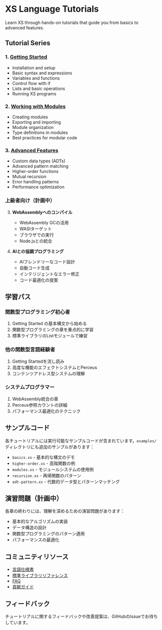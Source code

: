 # XS Language Tutorials

Learn XS through hands-on tutorials that guide you from basics to advanced features.

## Tutorial Series

### 1. [Getting Started](01-getting-started.md)
- Installation and setup
- Basic syntax and expressions  
- Variables and functions
- Control flow with if
- Lists and basic operations
- Running XS programs

### 2. [Working with Modules](02-modules.md)
- Creating modules
- Exporting and importing
- Module organization
- Type definitions in modules
- Best practices for modular code

### 3. [Advanced Features](03-advanced-features.md)
- Custom data types (ADTs)
- Advanced pattern matching
- Higher-order functions
- Mutual recursion
- Error handling patterns
- Performance optimization

### 上級者向け（計画中）

3. **WebAssemblyへのコンパイル**
   - WebAssembly GCの活用
   - WASIターゲット
   - ブラウザでの実行
   - Node.jsとの統合

4. **AIとの協調プログラミング**
   - AIフレンドリーなコード設計
   - 自動コード生成
   - インテリジェントなエラー修正
   - コード最適化の提案

## 学習パス

### 関数型プログラミング初心者
1. Getting Started の基本構文から始める
2. 関数型プログラミングの章を重点的に学習
3. 標準ライブラリのListモジュールで練習

### 他の関数型言語経験者
1. Getting Startedを流し読み
2. 高度な機能のエフェクトシステムとPerceus
3. コンテンツアドレス型システムの理解

### システムプログラマー
1. WebAssembly統合の章
2. Perceus参照カウントの詳細
3. パフォーマンス最適化のテクニック

## サンプルコード

各チュートリアルには実行可能なサンプルコードが含まれています。`examples/`ディレクトリにも追加のサンプルがあります：

- `basics.xs` - 基本的な構文のデモ
- `higher-order.xs` - 高階関数の例
- `modules.xs` - モジュールシステムの使用例
- `recursion.xs` - 再帰関数のパターン
- `adt-pattern.xs` - 代数的データ型とパターンマッチング

## 演習問題（計画中）

各章の終わりには、理解を深めるための演習問題があります：

- 基本的なアルゴリズムの実装
- データ構造の設計
- 関数型プログラミングのパターン適用
- パフォーマンスの最適化

## コミュニティリソース

- [言語仕様書](../reference/language-reference.md)
- [標準ライブラリリファレンス](../reference/stdlib-reference.md)
- [FAQ](../faq.md)
- [貢献ガイド](../../CONTRIBUTING.md)

## フィードバック

チュートリアルに関するフィードバックや改善提案は、GitHubのIssueでお待ちしています。